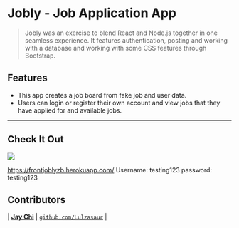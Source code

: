 # Jobly - Job Application App

> Jobly was an exercise to blend React and Node.js together in one seamless experience. It features authentication, posting and working with a database and working with some CSS features through Bootstrap.


## Features

- This app creates a job board from fake job and user data. 
- Users can login or register their own account and view jobs that they have applied for and available jobs.

---
## Check It Out
<img src="https://www.zacbennett.io/assets/JoblyPage.png"></img>

https://frontjoblyzb.herokuapp.com/
Username: testing123
password: testing123

## Contributors

| <a href="https://github.com/Lulzasaur" target="_blank">**Jay Chi**</a>
| <a href="https://github.com/Lulzasaur" target="_blank">`github.com/Lulzasaur`</a> | 


